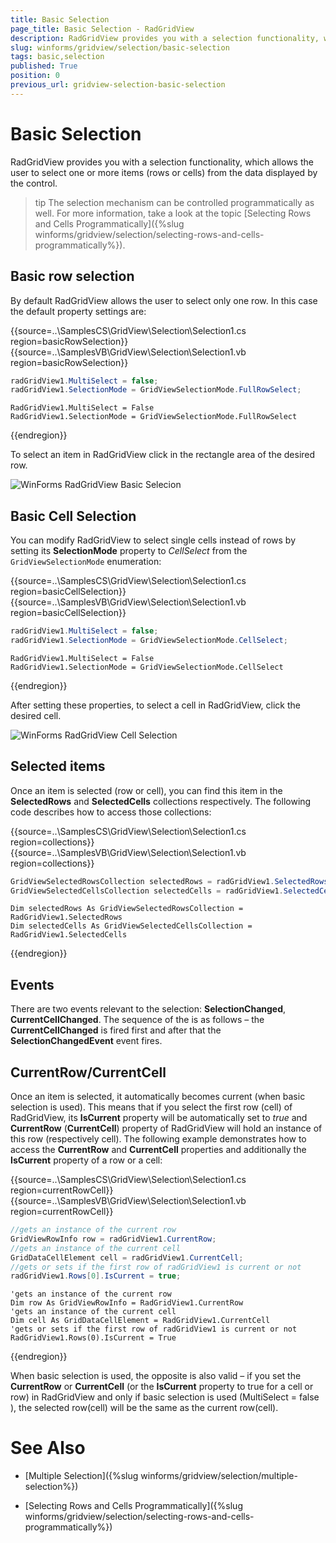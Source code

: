 ```yaml
---
title: Basic Selection
page_title: Basic Selection - RadGridView
description: RadGridView provides you with a selection functionality, which allows the user to select one or more items.
slug: winforms/gridview/selection/basic-selection
tags: basic,selection
published: True
position: 0
previous_url: gridview-selection-basic-selection
---
```


# Basic Selection

RadGridView provides you with a selection functionality, which allows the user to select one or more items (rows or cells) from the data displayed by the control.    

>tip The selection mechanism can be controlled programmatically as well. For more information, take a look at the topic [Selecting Rows and Cells Programmatically]({%slug winforms/gridview/selection/selecting-rows-and-cells-programmatically%}).
>

## Basic row selection

By default RadGridView allows the user to select only one row. In this case the default property settings are:

{{source=..\SamplesCS\GridView\Selection\Selection1.cs region=basicRowSelection}} 
{{source=..\SamplesVB\GridView\Selection\Selection1.vb region=basicRowSelection}} 

````C#
radGridView1.MultiSelect = false;
radGridView1.SelectionMode = GridViewSelectionMode.FullRowSelect;

````
````VB.NET
RadGridView1.MultiSelect = False
RadGridView1.SelectionMode = GridViewSelectionMode.FullRowSelect

````

{{endregion}} 

To select an item in RadGridView click in the rectangle area of the desired row.

![WinForms RadGridView Basic Selecion](images/gridview-selection-basic-selection001.png)

## Basic Cell Selection

You can modify RadGridView to select single cells instead of rows by setting its __SelectionMode__ property to *CellSelect* from the `GridViewSelectionMode` enumeration:

{{source=..\SamplesCS\GridView\Selection\Selection1.cs region=basicCellSelection}} 
{{source=..\SamplesVB\GridView\Selection\Selection1.vb region=basicCellSelection}} 

````C#
radGridView1.MultiSelect = false;
radGridView1.SelectionMode = GridViewSelectionMode.CellSelect;

````
````VB.NET
RadGridView1.MultiSelect = False
RadGridView1.SelectionMode = GridViewSelectionMode.CellSelect

````

{{endregion}} 

After setting these properties, to select a cell in RadGridView, click the desired cell.

![WinForms RadGridView Cell Selection](images/gridview-selection-basic-selection002.png)

## Selected items

Once an item is selected (row or cell), you can find this item in the __SelectedRows__ and __SelectedCells__ collections respectively. The following code describes how to access those collections:

{{source=..\SamplesCS\GridView\Selection\Selection1.cs region=collections}} 
{{source=..\SamplesVB\GridView\Selection\Selection1.vb region=collections}} 

````C#
GridViewSelectedRowsCollection selectedRows = radGridView1.SelectedRows;
GridViewSelectedCellsCollection selectedCells = radGridView1.SelectedCells;

````
````VB.NET
Dim selectedRows As GridViewSelectedRowsCollection = RadGridView1.SelectedRows
Dim selectedCells As GridViewSelectedCellsCollection = RadGridView1.SelectedCells

````

{{endregion}} 

## Events

There are two events relevant to the selection: __SelectionChanged__, __CurrentCellChanged__. The sequence of the is as follows – the __CurrentCellChanged__ is fired first and after that the __SelectionChangedEvent__ event fires.     
        

## CurrentRow/CurrentCell

Once an item is selected, it automatically becomes current (when basic selection is used). This means that if you select the first row (cell) of RadGridView, its __IsCurrent__ property will be automatically set to *true* and __CurrentRow__ (__CurrentCell__) property of RadGridView will hold an instance of this row (respectively cell). The following example demonstrates how to access the __CurrentRow__ and __CurrentCell__ properties and additionally the __IsCurrent__ property of a row or a cell:

{{source=..\SamplesCS\GridView\Selection\Selection1.cs region=currentRowCell}} 
{{source=..\SamplesVB\GridView\Selection\Selection1.vb region=currentRowCell}} 

````C#
//gets an instance of the current row
GridViewRowInfo row = radGridView1.CurrentRow;
//gets an instance of the current cell
GridDataCellElement cell = radGridView1.CurrentCell;
//gets or sets if the first row of radGridView1 is current or not
radGridView1.Rows[0].IsCurrent = true;

````
````VB.NET
'gets an instance of the current row
Dim row As GridViewRowInfo = RadGridView1.CurrentRow
'gets an instance of the current cell
Dim cell As GridDataCellElement = RadGridView1.CurrentCell
'gets or sets if the first row of radGridView1 is current or not
RadGridView1.Rows(0).IsCurrent = True

````

{{endregion}} 

When basic selection is used, the opposite is also valid – if you set the __CurrentRow__ or __CurrentCell__ (or the __IsCurrent__ property to true for a cell or row) in RadGridView and only if  basic selection is used (MultiSelect = false ), the selected row(cell) will be the same as the current row(cell).
      
# See Also
* [Multiple Selection]({%slug winforms/gridview/selection/multiple-selection%})

* [Selecting Rows and Cells Programmatically]({%slug winforms/gridview/selection/selecting-rows-and-cells-programmatically%})

